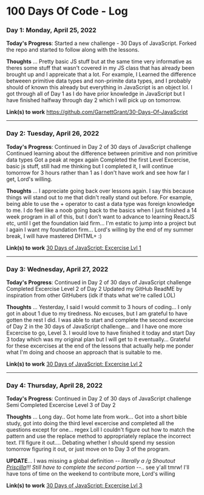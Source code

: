 # 100 Days Of Code - Log

### Day 1: Monday, April 25, 2022

**Today's Progress**: 
Started a new challenge - 30 Days of JavaScript.
Forked the repo and started to follow along with the lessons.


**Thoughts** ...
Pretty basic JS stuff but at the same time very informative as theres some stuff that wasn't covered in my JS class that has already been brought up and I appreicate that a lot. 
For example, I Learned the difference betweeen primitive data types and non-primite data types, and I probably should of known this already but everything in JavaScript is an object lol.
I got through all of Day 1 as I do have prior knowledge in JavaScript but I have finished halfway through day 2 which I will pick up on tomorrow. 


**Link(s) to work**
https://github.com/GarnettGrant/30-Days-Of-JavaScript
<hr>

### Day 2: Tuesday, April 26, 2022

**Today's Progress**: 
Continued in Day 2 of 30 days of JavaScript challenge
Continued learning about the difference between primitive and non primitive data types
Got a peak at regex again
Completed the first Level Excercise, basic js stuff, still had me thinking but I completed it, I will continue tomorrow for 3 hours rather than 1 as I don't have work and see how far I get, Lord's willing. 

**Thoughts** ...
I appreciate going back over lessons again. I say this because things will stand out to me that didn't really stand out before. For example, being able to use the + operator to cast a data type was foreign knowledge to me. I do feel like a noob going back to the basics when I just finished a 14 week program in all of this, but I don't want to advance to learning ReactJS etc, until I get the foundation laid firm... I'm estatic to jump into a project but I again I want my foundation firm... Lord's willing by the end of my summer break, I will have mastered DHTML+ :)

**Link(s) to work**
<a href="https://github.com/GarnettGrant/30-Days-Of-JavaScript/blob/master/02_Day_Data_types/excerciseLvl1.js">30 Days of JavaScript: Excercise Lvl 1</a>

<hr>
<h3>Day 3: Wednesday, April 27, 2022</h3>

**Today's Progress**: 
Continued in Day 2 of 30 days of JavaScript challenge
Completed Excercise Level 2 of Day 2 
Updated my GitHub ReadME by inspiration from other GitHubers (idk if thats what we're called LOL)

**Thoughts** ...
Yesterday, I said I would commit to 3 hours of coding... I only got in about 1 due to my tiredness. No excuses, but I am grateful to have gotten the rest I did. I was able to start and complete the second excercise of Day 2 in the 30 days of JavaScript challenge... and I have one more Excercise to go, Level 3. I would love to have finished it today and start Day 3 today which was my original plan but I will get to it eventually... Grateful for these excercises at the end of the lessons that actually help me ponder what I'm doing and choose an approach that is suitable to me.

**Link(s) to work**
<a href="https://github.com/GarnettGrant/30-Days-Of-JavaScript/blob/master/02_Day_Data_types/excerciseLvl2.js">30 Days of JavaScript: Excercise Lvl 2</a>

<hr>
<h3>Day 4: Thursday, April 28, 2022</h3>

**Today's Progress**: 
Continued in Day 2 of 30 days of JavaScript challenge
Semi Completed Excercise Level 3 of Day 2

**Thoughts** ...
Long day.. Got home late from work... Got into a short bible study, got into doing the third level excercise and completed all the questions except for one... regex Loll I couldn't figure out how to match the pattern and use the replace method to appropriately replace the incorrect text. I'll figure it out.... Debating whether I should spend my session tomorrow figuring it out, or just move on to Day 3 of the program.

**UPDATE**...
I was missing a global definition -_- literally a /g
Shoutout <a href="https://github.com/PriscillaBakradze">Priscilla</a>!!!
Still have to complete the second portion -_-.. see y'all tmrw! I'll have tons of time on the weekend to contribute more, Lord's willing

**Link(s) to work**
<a href="https://github.com/GarnettGrant/30-Days-Of-JavaScript/blob/master/02_Day_Data_types/excerciseLvl3.js">30 Days of JavaScript: Excercise Lvl 3</a>
